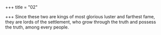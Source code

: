 +++
title = "02"

+++
Since these two are kings of most glorious luster and farthest fame, they are lords of the settlement, who grow through the truth and possess  the truth, among every people.